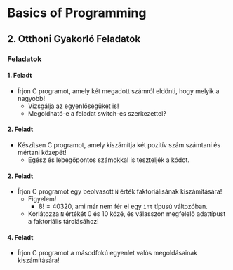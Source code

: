 # Basics of Programming
## 2. Otthoni Gyakorló Feladatok

### Feladatok
#### 1. Feladt
- Írjon C programot, amely két megadott számról eldönti, hogy melyik a nagyobb!
    - Vizsgálja az egyenlőségüket is!
    - Megoldható-e a feladat switch-es szerkezettel?

#### 2. Feladt
- Készítsen C programot, amely kiszámítja két pozitív szám számtani és mértani közepét!
    - Egész és lebegőpontos számokkal is teszteljék a kódot.

#### 2. Feladt
- Írjon C programot egy beolvasott ```N``` érték faktoriálisának kiszámítására!
    - Figyelem!
        - $8! = 40320$, ami már nem fér el egy ```int``` típusú változóban.
    - Korlátozza ```N``` értékét $0$ és $10$ közé, és válasszon megfelelő adattípust a faktoriális tárolásához!

#### 4. Feladt
- Írjon C programot a másodfokú egyenlet valós megoldásainak kiszámítására!